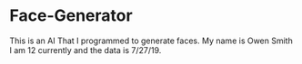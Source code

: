 # Face-Generator
This is an AI That I programmed to generate faces. My name is Owen Smith I am 12 currently and the data is 7/27/19.
